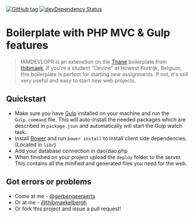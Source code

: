 [![GitHub tag](https://img.shields.io/github/tag/thibmaek/thane.svg)]() [![devDependency Status](https://david-dm.org/gerbengeeraerts/IAMDEVLOPR/dev-status.svg)](https://david-dm.org/gerbengeeraerts/IAMDEVLOPR#info=devDependencies)

# Boilerplate with PHP MVC & Gulp features

> IAMDEVLOPR is an extenstion on the [Thane](https://github.com/thibmaek/Thane) boilerplate from [thibmaek](https://github.com/thibmaek). If you're a student "Devine" at Howest Kortrijk, Belgium, this boilerplate is perfect for starting new assignments. If not, it's still very useful and easy to start new web projects.



## Quickstart

- Make sure you have [Gulp](http://gulpjs.com) installed on your machine and run the `Gulp.command` file. This will auto-install the needed packages which are described in `package.json` and automatically will start the Gulp watch task.
- Install [Bower](http://bower.io) and run `bower install` to install client side dependencies. (Located in `lib/`)
- Add your database connection in dao/dao.php
- When finished on your project upload the `deploy` folder to the server. This contains all the minified and generated files you need for the web.


## Got errors or problems

- Come at me - [@gerbengeeraerts](https://twitter.com/gerbengeeraerts)
- Or at me - [@thibmaekelbergh](https://twitter.com/thibmaekelbergh)
- Or fork this project and issue a pull request!
